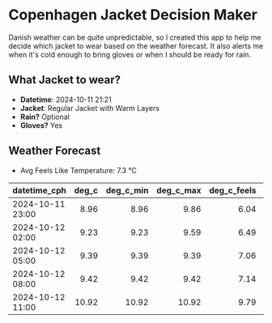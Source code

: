 
# Copenhagen Jacket Decision Maker

Danish weather can be quite unpredictable, so I created this app to help me decide which jacket to wear based on the weather forecast. 
It also alerts me when it's cold enough to bring gloves or when I should be ready for rain.

## What Jacket to wear?

- **Datetime**: 2024-10-11 21:21
- **Jacket**: Regular Jacket with Warm Layers
- **Rain?** Optional
- **Gloves?** Yes

## Weather Forecast
- Avg Feels Like Temperature: 7.3 °C

| datetime_cph     |   deg_c |   deg_c_min |   deg_c_max |   deg_c_feels | weather   | wind   | rain   |
|:-----------------|--------:|------------:|------------:|--------------:|:----------|:-------|:-------|
| 2024-10-11 23:00 |    8.96 |        8.96 |        9.86 |          6.04 | Clouds    | High   | None   |
| 2024-10-12 02:00 |    9.23 |        9.23 |        9.59 |          6.49 | Clouds    | High   | None   |
| 2024-10-12 05:00 |    9.39 |        9.39 |        9.39 |          7.06 | Clouds    | Low    | None   |
| 2024-10-12 08:00 |    9.42 |        9.42 |        9.42 |          7.14 | Clouds    | Low    | None   |
| 2024-10-12 11:00 |   10.92 |       10.92 |       10.92 |          9.79 | Rain      | Medium | Low    |
        